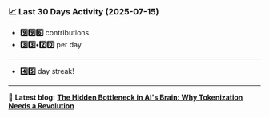 <!--START_STATS-->
### 📈 Last 30 Days Activity (2025-07-15)  
- **9️⃣9️⃣6️⃣** contributions  
- **3️⃣3️⃣•2️⃣0️⃣** per day
---
- **4️⃣5️⃣** day streak!
---
📝 **Latest blog:** [**The Hidden Bottleneck in AI's Brain: Why Tokenization Needs a Revolution**](https://andriak.com/blog/tokenization-revolution)
<!--END_STATS-->
